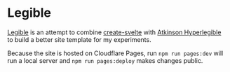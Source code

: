 # Legible

[Legible](https://legible.melvis.site) is an attempt to combine [create-svelte](https://github.com/sveltejs/kit/tree/master/packages/create-svelte) with [Atkinson Hyperlegible](https://brailleinstitute.org/freefont) to build a better site template for my experiments.

Because the site is hosted on Cloudflare Pages, run `npm run pages:dev` will run a local server and `npm run pages:deploy` makes changes public.
